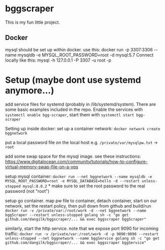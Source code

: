 # bggscraper
This is my fun little project.

## Docker
mysql should be set up within docker. use this: docker run -p 3307:3306 --name mysqldb -e MYSQL_ROOT_PASSWORD=root -d mysql:5.7
Connect locally like this: mysql -h 127.0.0.1 -P 3307 -u root -p

# Setup (maybe dont use systemd anymore...)
add service files for systemd (probably in /lib/systemd/system). There are some basic examples included in the repo.
Enable the services with `systemctl enable bgg-scraper`, start them with `systemctl start bgg-scraper`

Setting up inside docker:
set up a container network:
`docker network create bggnetwork`

put a local password file on the local host e.g.
`/private/var/mysqlpw.txt` -> `root`

add some swap space for the mysql image. see these instructions:
https://www.digitalocean.com/community/tutorials/how-to-configure-virtual-memory-swap-file-on-a-vps

setup mysql container: 
`docker run --net bggnetwork --name mysqldb -e MYSQL_ROOT_PASSWORD=root -e MYSQL_DATABASE=hello -d --restart unless-stopped mysql:8.0.2` * make sure to set the root password to the real password (not "root")

setup go container. map pw file to container, detach container, start on our network, set the restart policy, then pull down from github and build/run
`docker run -v /private/var:/root/work -d --net bggnetwork --name bggScraper --restart unless-stopped golang sh -c "go get github.com/dangilk/bggscraper/... && exec bggscraper bggScraper"`

similarly, start the http service. note that we expose port 9090 for incoming traffic: `docker run -v /private/var:/root/work -d -p 9090:9090 --restart unless-stopped --net bggnetwork --name bggService golang sh -c "go get github.com/dangilk/bggscraper/... && exec bggscraper bggService"`
